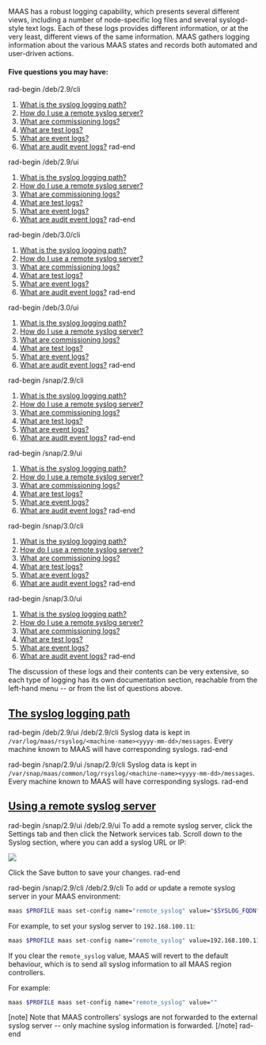 
MAAS has a robust logging capability, which presents several different views, including a number of node-specific log files and several syslogd-style text logs.  Each of these logs provides different information, or at the very least, different views of the same information.  MAAS gathers logging information about the various MAAS states and records both automated and user-driven actions.

#### Five questions you may have:

rad-begin /deb/2.9/cli
1. [What is the syslog logging path?](#heading--path)
2. [How do I use a remote syslog server?](#heading--using-a-remote-syslog-server)
3. [What are commissioning logs?](/t/commissioning-logs/2500)
4. [What are test logs?](/t/test-logs/3136)
5. [What are event logs?](/t/event-logs/3393)
6. [What are audit event logs?](t/audit-event-logs/2320)
rad-end

rad-begin /deb/2.9/ui
1. [What is the syslog logging path?](#heading--path)
2. [How do I use a remote syslog server?](#heading--using-a-remote-syslog-server)
3. [What are commissioning logs?](/t/commissioning-logs/2501)
4. [What are test logs?](/t/test-logs/3137)
5. [What are event logs?](/t/event-logs/3392)
6. [What are audit event logs?](t/audit-event-logs/2321)
rad-end

rad-begin /deb/3.0/cli
1. [What is the syslog logging path?](#heading--path)
2. [How do I use a remote syslog server?](#heading--using-a-remote-syslog-server)
3. [What are commissioning logs?](/t/commissioning-logs/3871)
4. [What are test logs?](/t/test-logs/4119)
5. [What are event logs?](/t/event-logs/3927)
6. [What are audit event logs?](t/audit-event-logs/3831)
rad-end

rad-begin /deb/3.0/ui
1. [What is the syslog logging path?](#heading--path)
2. [How do I use a remote syslog server?](#heading--using-a-remote-syslog-server)
3. [What are commissioning logs?](/t/commissioning-logs/3872)
4. [What are test logs?](/t/test-logs/4120)
5. [What are event logs?](/t/event-logs/3928)
6. [What are audit event logs?](t/audit-event-logs/3832)
rad-end

rad-begin /snap/2.9/cli
1. [What is the syslog logging path?](#heading--path)
2. [How do I use a remote syslog server?](#heading--using-a-remote-syslog-server)
3. [What are commissioning logs?](/t/commissioning-logs/2494)
4. [What are test logs?](/t/test-logs/3130)
5. [What are event logs?](/t/event-logs/3386)
6. [What are audit event logs?](t/audit-event-logs/2314)
rad-end

rad-begin /snap/2.9/ui
1. [What is the syslog logging path?](#heading--path)
2. [How do I use a remote syslog server?](#heading--using-a-remote-syslog-server)
3. [What are commissioning logs?](/t/commissioning-logs/2495)
4. [What are test logs?](/t/test-logs/3131)
5. [What are event logs?](/t/event-logs/3387)
6. [What are audit event logs?](t/audit-event-logs/2315)
rad-end

rad-begin /snap/3.0/cli
1. [What is the syslog logging path?](#heading--path)
2. [How do I use a remote syslog server?](#heading--using-a-remote-syslog-server)
3. [What are commissioning logs?](/t/commissioning-logs/3869)
4. [What are test logs?](/t/test-logs/4117)
5. [What are event logs?](/t/event-logs/3925)
6. [What are audit event logs?](t/audit-event-logs/3829)
rad-end

rad-begin /snap/3.0/ui
1. [What is the syslog logging path?](#heading--path)
2. [How do I use a remote syslog server?](#heading--using-a-remote-syslog-server)
3. [What are commissioning logs?](/t/commissioning-logs/2495)
4. [What are test logs?](/t/test-logs/4118)
5. [What are event logs?](/t/event-logs/3926)
6. [What are audit event logs?](t/audit-event-logs/3830)
rad-end

The discussion of these logs and their contents can be very extensive, so each type of logging has its own documentation section, reachable from the left-hand menu -- or from the list of questions above.

<a href="#heading--path"><h2 id="heading--path">The syslog logging path</h2></a>

rad-begin     /deb/2.9/ui /deb/2.9/cli
Syslog data is kept in `/var/log/maas/rsyslog/<machine-name><yyyy-mm-dd>/messages`.  Every machine known to MAAS will have corresponding syslogs.
rad-end

rad-begin     /snap/2.9/ui /snap/2.9/cli
Syslog data is kept in `/var/snap/maas/common/log/rsyslog/<machine-name><yyyy-mm-dd>/messages`. Every machine known to MAAS will have corresponding syslogs.
rad-end

<a href="#heading--using-a-remote-syslog-server"><h2 id="heading--using-a-remote-syslog-server">Using a remote syslog server</h2></a>

rad-begin   /snap/2.9/ui   /deb/2.9/ui
To add a remote syslog server, click the Settings tab and then click the Network services tab. Scroll down to the Syslog section, where you can add a syslog URL or IP:

<a href="https://assets.ubuntu.com/v1/e139d4e9-installconfig-syslog__2.6-remote-syslog.png" target = "_blank"><img src="https://assets.ubuntu.com/v1/e139d4e9-installconfig-syslog__2.6-remote-syslog.png"></a>

Click the Save button to save your changes.
rad-end

rad-begin   /snap/2.9/cli   /deb/2.9/cli
To add or update a remote syslog server in your MAAS environment:

``` bash
maas $PROFILE maas set-config name="remote_syslog" value="$SYSLOG_FQDN"
```

For example, to set your syslog server to `192.168.100.11`:

``` bash
maas $PROFILE maas set-config name="remote_syslog" value=192.168.100.11
```

If you clear the `remote_syslog` value, MAAS will revert to the default behaviour, which is to send all syslog information to all MAAS region controllers.

For example:

``` bash
maas $PROFILE maas set-config name="remote_syslog" value=""
```

[note]
Note that MAAS controllers' syslogs are not forwarded to the external syslog server -- only machine syslog information is forwarded.
[/note]
rad-end
